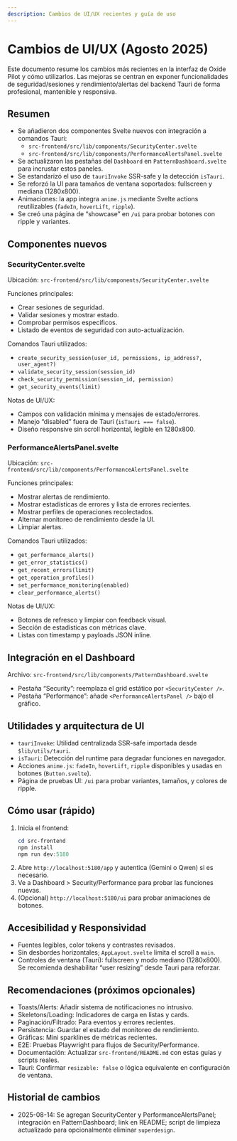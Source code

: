 ```yaml
---
description: Cambios de UI/UX recientes y guía de uso
---
```


# Cambios de UI/UX (Agosto 2025)

Este documento resume los cambios más recientes en la interfaz de Oxide Pilot y cómo utilizarlos. Las mejoras se centran en exponer funcionalidades de seguridad/sesiones y rendimiento/alertas del backend Tauri de forma profesional, mantenible y responsiva.

## Resumen

- Se añadieron dos componentes Svelte nuevos con integración a comandos Tauri:
  - `src-frontend/src/lib/components/SecurityCenter.svelte`
  - `src-frontend/src/lib/components/PerformanceAlertsPanel.svelte`
- Se actualizaron las pestañas del `Dashboard` en `PatternDashboard.svelte` para incrustar estos paneles.
- Se estandarizó el uso de `tauriInvoke` SSR-safe y la detección `isTauri`.
- Se reforzó la UI para tamaños de ventana soportados: fullscreen y mediana (1280x800).
- Animaciones: la app integra `anime.js` mediante Svelte actions reutilizables (`fadeIn`, `hoverLift`, `ripple`).
- Se creó una página de “showcase” en `/ui` para probar botones con ripple y variantes.

## Componentes nuevos

### SecurityCenter.svelte
Ubicación: `src-frontend/src/lib/components/SecurityCenter.svelte`

Funciones principales:
- Crear sesiones de seguridad.
- Validar sesiones y mostrar estado.
- Comprobar permisos específicos.
- Listado de eventos de seguridad con auto-actualización.

Comandos Tauri utilizados:
- `create_security_session(user_id, permissions, ip_address?, user_agent?)`
- `validate_security_session(session_id)`
- `check_security_permission(session_id, permission)`
- `get_security_events(limit)`

Notas de UI/UX:
- Campos con validación mínima y mensajes de estado/errores.
- Manejo “disabled” fuera de Tauri (`isTauri === false`).
- Diseño responsive sin scroll horizontal, legible en 1280x800.

### PerformanceAlertsPanel.svelte
Ubicación: `src-frontend/src/lib/components/PerformanceAlertsPanel.svelte`

Funciones principales:
- Mostrar alertas de rendimiento.
- Mostrar estadísticas de errores y lista de errores recientes.
- Mostrar perfiles de operaciones recolectados.
- Alternar monitoreo de rendimiento desde la UI.
- Limpiar alertas.

Comandos Tauri utilizados:
- `get_performance_alerts()`
- `get_error_statistics()`
- `get_recent_errors(limit)`
- `get_operation_profiles()`
- `set_performance_monitoring(enabled)`
- `clear_performance_alerts()`

Notas de UI/UX:
- Botones de refresco y limpiar con feedback visual.
- Sección de estadísticas con métricas clave.
- Listas con timestamp y payloads JSON inline.

## Integración en el Dashboard

Archivo: `src-frontend/src/lib/components/PatternDashboard.svelte`
- Pestaña “Security”: reemplaza el grid estático por `<SecurityCenter />`.
- Pestaña “Performance”: añade `<PerformanceAlertsPanel />` bajo el gráfico.

## Utilidades y arquitectura de UI

- `tauriInvoke`: Utilidad centralizada SSR-safe importada desde `$lib/utils/tauri`.
- `isTauri`: Detección del runtime para degradar funciones en navegador.
- Acciones `anime.js`: `fadeIn`, `hoverLift`, `ripple` disponibles y usadas en botones (`Button.svelte`).
- Página de pruebas UI: `/ui` para probar variantes, tamaños, y colores de ripple.

## Cómo usar (rápido)

1. Inicia el frontend:
   ```powershell
   cd src-frontend
   npm install
   npm run dev:5180
   ```
2. Abre `http://localhost:5180/app` y autentica (Gemini o Qwen) si es necesario.
3. Ve a Dashboard > Security/Performance para probar las funciones nuevas.
4. (Opcional) `http://localhost:5180/ui` para probar animaciones de botones.

## Accesibilidad y Responsividad

- Fuentes legibles, color tokens y contrastes revisados.
- Sin desbordes horizontales; `AppLayout.svelte` limita el scroll a `main`.
- Controles de ventana (Tauri): fullscreen y modo mediano (1280x800). Se recomienda deshabilitar “user resizing” desde Tauri para reforzar.

## Recomendaciones (próximos opcionales)

- Toasts/Alerts: Añadir sistema de notificaciones no intrusivo.
- Skeletons/Loading: Indicadores de carga en listas y cards.
- Paginación/Filtrado: Para eventos y errores recientes.
- Persistencia: Guardar el estado del monitoreo de rendimiento.
- Gráficas: Mini sparklines de métricas recientes.
- E2E: Pruebas Playwright para flujos de Security/Performance.
- Documentación: Actualizar `src-frontend/README.md` con estas guías y scripts reales.
- Tauri: Confirmar `resizable: false` o lógica equivalente en configuración de ventana.

## Historial de cambios

- 2025-08-14: Se agregan SecurityCenter y PerformanceAlertsPanel; integración en PatternDashboard; link en README; script de limpieza actualizado para opcionalmente eliminar `superdesign`.
